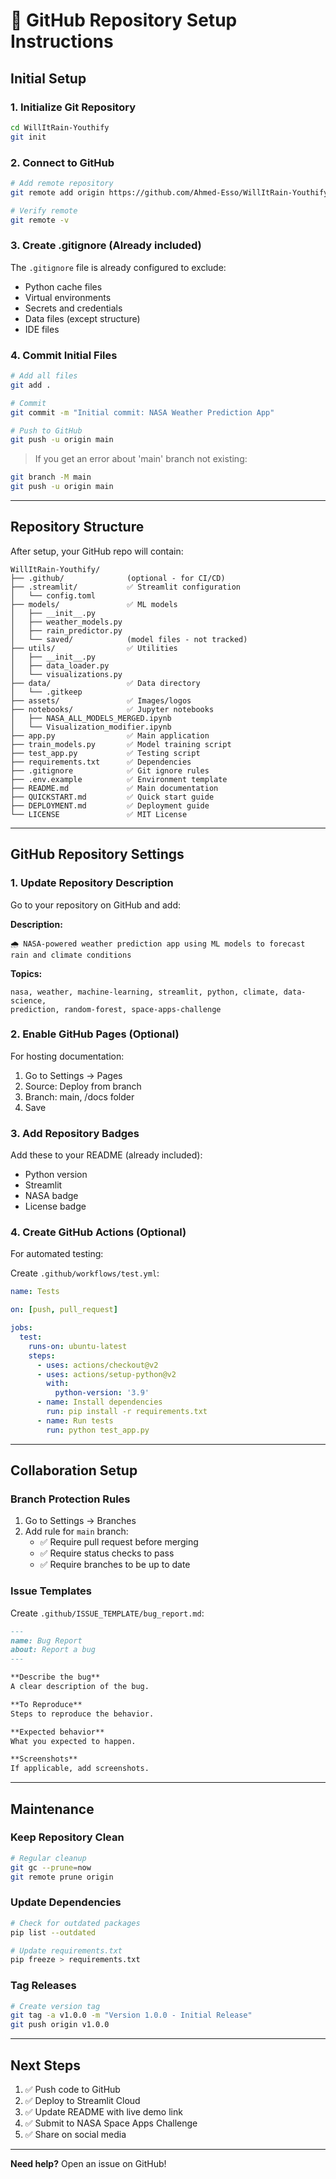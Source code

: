 # 📝 GitHub Repository Setup Instructions

## Initial Setup

### 1. Initialize Git Repository

```bash
cd WillItRain-Youthify
git init
```

### 2. Connect to GitHub

```bash
# Add remote repository
git remote add origin https://github.com/Ahmed-Esso/WillItRain-Youthify.git

# Verify remote
git remote -v
```

### 3. Create .gitignore (Already included)

The `.gitignore` file is already configured to exclude:
- Python cache files
- Virtual environments
- Secrets and credentials
- Data files (except structure)
- IDE files

### 4. Commit Initial Files

```bash
# Add all files
git add .

# Commit
git commit -m "Initial commit: NASA Weather Prediction App"

# Push to GitHub
git push -u origin main
```

> If you get an error about 'main' branch not existing:
```bash
git branch -M main
git push -u origin main
```

---

## Repository Structure

After setup, your GitHub repo will contain:

```
WillItRain-Youthify/
├── .github/              (optional - for CI/CD)
├── .streamlit/           ✅ Streamlit configuration
│   └── config.toml
├── models/               ✅ ML models
│   ├── __init__.py
│   ├── weather_models.py
│   ├── rain_predictor.py
│   └── saved/            (model files - not tracked)
├── utils/                ✅ Utilities
│   ├── __init__.py
│   ├── data_loader.py
│   └── visualizations.py
├── data/                 ✅ Data directory
│   └── .gitkeep
├── assets/               ✅ Images/logos
├── notebooks/            ✅ Jupyter notebooks
│   ├── NASA_ALL_MODELS_MERGED.ipynb
│   └── Visualization_modifier.ipynb
├── app.py                ✅ Main application
├── train_models.py       ✅ Model training script
├── test_app.py           ✅ Testing script
├── requirements.txt      ✅ Dependencies
├── .gitignore            ✅ Git ignore rules
├── .env.example          ✅ Environment template
├── README.md             ✅ Main documentation
├── QUICKSTART.md         ✅ Quick start guide
├── DEPLOYMENT.md         ✅ Deployment guide
└── LICENSE               ✅ MIT License
```

---

## GitHub Repository Settings

### 1. Update Repository Description

Go to your repository on GitHub and add:

**Description:**
```
🌧️ NASA-powered weather prediction app using ML models to forecast rain and climate conditions
```

**Topics:**
```
nasa, weather, machine-learning, streamlit, python, climate, data-science, 
prediction, random-forest, space-apps-challenge
```

### 2. Enable GitHub Pages (Optional)

For hosting documentation:
1. Go to Settings → Pages
2. Source: Deploy from branch
3. Branch: main, /docs folder
4. Save

### 3. Add Repository Badges

Add these to your README (already included):
- Python version
- Streamlit
- NASA badge
- License badge

### 4. Create GitHub Actions (Optional)

For automated testing:

Create `.github/workflows/test.yml`:

```yaml
name: Tests

on: [push, pull_request]

jobs:
  test:
    runs-on: ubuntu-latest
    steps:
      - uses: actions/checkout@v2
      - uses: actions/setup-python@v2
        with:
          python-version: '3.9'
      - name: Install dependencies
        run: pip install -r requirements.txt
      - name: Run tests
        run: python test_app.py
```

---

## Collaboration Setup

### Branch Protection Rules

1. Go to Settings → Branches
2. Add rule for `main` branch:
   - ✅ Require pull request before merging
   - ✅ Require status checks to pass
   - ✅ Require branches to be up to date

### Issue Templates

Create `.github/ISSUE_TEMPLATE/bug_report.md`:

```markdown
---
name: Bug Report
about: Report a bug
---

**Describe the bug**
A clear description of the bug.

**To Reproduce**
Steps to reproduce the behavior.

**Expected behavior**
What you expected to happen.

**Screenshots**
If applicable, add screenshots.
```

---

## Maintenance

### Keep Repository Clean

```bash
# Regular cleanup
git gc --prune=now
git remote prune origin
```

### Update Dependencies

```bash
# Check for outdated packages
pip list --outdated

# Update requirements.txt
pip freeze > requirements.txt
```

### Tag Releases

```bash
# Create version tag
git tag -a v1.0.0 -m "Version 1.0.0 - Initial Release"
git push origin v1.0.0
```

---

## Next Steps

1. ✅ Push code to GitHub
2. ✅ Deploy to Streamlit Cloud
3. ✅ Update README with live demo link
4. ✅ Submit to NASA Space Apps Challenge
5. ✅ Share on social media

---

**Need help?** Open an issue on GitHub!
